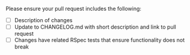 Please ensure your pull request includes the following:

- [ ] Description of changes
- [ ] Update to CHANGELOG.md with short description and link to pull request
- [ ] Changes have related RSpec tests that ensure functionality does not break

<!-- For the changelog, please add your entry to the HEAD section. Do not create a new release header. -->
